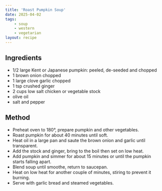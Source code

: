 ```yaml
---
title: 'Roast Pumpkin Soup'
date: 2025-04-02
tags:
    - soup
    - western
    - vegetarian
layout: recipe
---
```

## Ingredients
- 1/2 large Kent or Japanese pumpkin: peeled, de-seeded and chopped
- 1 brown onion chopped
- 1 large clove garlic chopped
- 1 tsp crushed ginger
- 2 cups low salt chicken or vegetable stock
- olive oil
- salt and pepper

## Method
- Preheat oven to 180&deg;, prepare pumpkin and other vegetables.
- Roast pumpkin for about 40 minutes until soft.
- Heat oil in a large pan and saute the brown onion and garlic until transparent.
- Add the stock and ginger, bring to the boil then set on low heat.
- Add pumpkin and simmer for about 15 minutes  or until the pumpkin starts falling apart.
- Blend soup until smoothe, return to saucepan.
- Heat on low heat for another couple of minutes, stiring to prevent it burning.
- Serve with garlic bread and steamed vegetables.